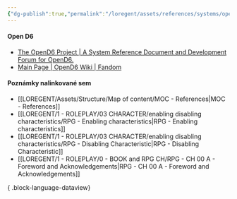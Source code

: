 ```yaml
---
{"dg-publish":true,"permalink":"/loregent/assets/references/systems/open-d6-system/"}
---
```


#### Open D6

- [The OpenD6 Project | A System Reference Document and Development Forum for OpenD6.](https://opend6project.org/)
- [Main Page | OpenD6 Wiki | Fandom](https://opend6.fandom.com/wiki/Main_Page)


#### Poznámky nalinkované sem
- [[LOREGENT/Assets/Structure/Map of content/MOC - References\|MOC - References]]
- [[LOREGENT/1 - ROLEPLAY/03 CHARACTER/enabling disabling characteristics/RPG - Enabling characteristics\|RPG - Enabling characteristics]]
- [[LOREGENT/1 - ROLEPLAY/03 CHARACTER/enabling disabling characteristics/RPG - Disabling Characteristic\|RPG - Disabling Characteristic]]
- [[LOREGENT/1 - ROLEPLAY/0 - BOOK and RPG CH/RPG - CH 00 A - Foreword and Acknowledgements\|RPG - CH 00 A - Foreword and Acknowledgements]]

{ .block-language-dataview}
